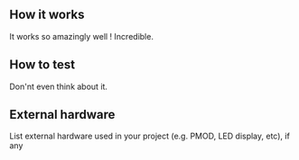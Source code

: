 <!---

This file is used to generate your project datasheet. Please fill in the information below and delete any unused
sections.

You can also include images in this folder and reference them in the markdown. Each image must be less than
512 kb in size, and the combined size of all images must be less than 1 MB.
-->

## How it works

It works so amazingly well ! Incredible.

## How to test

Don'nt even think about it.

## External hardware

List external hardware used in your project (e.g. PMOD, LED display, etc), if any

